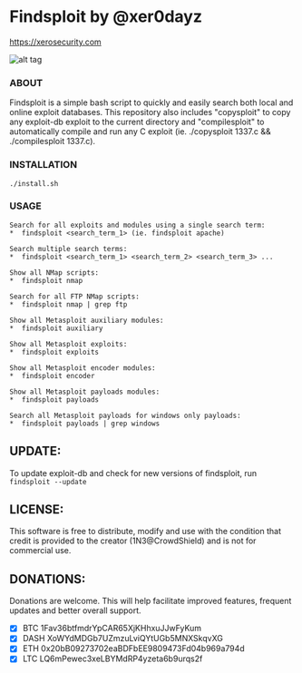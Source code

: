 # Findsploit by @xer0dayz
https://xerosecurity.com

![alt tag](https://github.com/1N3/Findsploit/blob/master/findsploit.png)

### ABOUT
Findsploit is a simple bash script to quickly and easily search both local and online exploit databases. This repository also includes "copysploit" to copy any exploit-db exploit to the current directory and "compilesploit" to automatically compile and run any C exploit (ie. ./copysploit 1337.c && ./compilesploit 1337.c).

### INSTALLATION
```
./install.sh
```

### USAGE
```
Search for all exploits and modules using a single search term:
*  findsploit <search_term_1> (ie. findsploit apache)

Search multiple search terms:
*  findsploit <search_term_1> <search_term_2> <search_term_3> ...

Show all NMap scripts:
*  findsploit nmap 

Search for all FTP NMap scripts:
*  findsploit nmap | grep ftp

Show all Metasploit auxiliary modules:
*  findsploit auxiliary

Show all Metasploit exploits:
*  findsploit exploits

Show all Metasploit encoder modules:
*  findsploit encoder

Show all Metasploit payloads modules:
*  findsploit payloads

Search all Metasploit payloads for windows only payloads:
*  findsploit payloads | grep windows
```

## UPDATE:
To update exploit-db and check for new versions of findsploit, run ```findsploit --update```

## LICENSE:
This software is free to distribute, modify and use with the condition that credit is provided to the creator (1N3@CrowdShield) and is not for commercial use.

## DONATIONS:
Donations are welcome. This will help facilitate improved features, frequent updates and better overall support.
- [x] BTC 1Fav36btfmdrYpCAR65XjKHhxuJJwFyKum
- [x] DASH XoWYdMDGb7UZmzuLviQYtUGb5MNXSkqvXG
- [x] ETH 0x20bB09273702eaBDFbEE9809473Fd04b969a794d
- [x] LTC LQ6mPewec3xeLBYMdRP4yzeta6b9urqs2f
